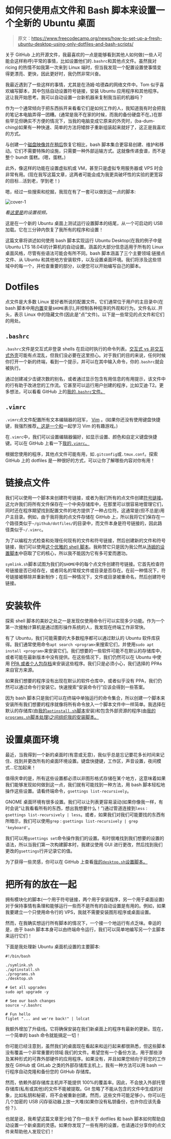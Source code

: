 # 如何只使用点文件和 Bash 脚本来设置一个全新的 Ubuntu 桌面

> 原文：<https://www.freecodecamp.org/news/how-to-set-up-a-fresh-ubuntu-desktop-using-only-dotfiles-and-bash-scripts/>

关于 GitHub 上的开源文件，我最喜欢的一点是能够看到其他人如何做(一些人可能会这样称呼)平常的事情，比如设置他们的`.bashrc`和其他点文件。虽然我对 ricing 的热情不如我第一次来到 Linux 端时，但当我发现一个配置设置使事情变得更漂亮、更快，因此更好时，我仍然非常兴奋。

我最近遇到了一些这样的事情，尤其是在汤姆·哈德森的网络文件中。Tom 似乎喜欢编写脚本，其中包括自动设置符号链接，安装 Ubuntu 应用程序和其他程序。这让我开始思考。我可以自动设置一台新机器来复制我当前的机器吗？

作为一个通常倾向于把东西拆开来看看它们是如何工作的人，我知道我有时会把我的笔记本电脑弄得一团糟。(通常是我不在家的时候，而我的备份硬盘不在。)在那些罕见但确实不方便的情况下，当我的电脑变成它原来的外壳时，(ba-dum-ching)如果有一种快速、简单的方法将矮胖子重新组装起来就好了，这正是我喜欢的方式。

与创建一个[磁盘映像并在稍后](https://askubuntu.com/questions/19901/how-to-make-a-disk-image-and-restore-from-it-later)恢复它相比，bash 脚本集合更容易创建、维护和移动。它们不需要特殊的设施，只需要一种外部运输方式。这就像传递食谱，而不是整个 bundt 蛋糕。(嗯，蛋糕。)

此外，像这样的功能在设置虚拟机或 VM，甚至只是虚拟专用服务器或 VPS 时会非常有用。(现在我写这篇文章，这两者可能会成为我更具破坏性的实验的更宽容的目标…活到老，学到老！)

嗯，经过一些搜索和挖掘，我现在有了一套可以做到这一点的脚本:

![cover-1](img/d7e3586979d5f2c45fbe5a74423265aa.png)

*看[这里是](https://victoria.dev/verbose/how-to-set-up-a-fresh-ubuntu-desktop-using-only-dotfiles-and-bash-scripts)的设置视频。*

这是在一个新的 Ubuntu 桌面上测试运行设置脚本的结尾，从一个可启动的 USB 加载。它在三分钟内恢复了我所有的程序和设置！

这篇文章将讲述如何使用 bash 脚本实现运行 Ubuntu Desktop(在我的例子中是 Ubuntu LTS 18.04)的计算机的自动设置。涵盖的大部分信息适用于所有的 Linux 桌面风格，尽管有些语法可能会有所不同。bash 脚本涵盖了三个主要领域:链接点文件、从 Ubuntu 和其他地方安装软件，以及设置桌面环境。我们将涉及这些领域中的每一个，并检查重要的部分，以便您可以开始编写自己的脚本。

# Dotfiles

点文件是大多数 Linux 爱好者所说的配置文件。它们通常位于用户的主目录中(在 bash 脚本中用[内置](https://www.tldp.org/LDP/abs/html/internal.html#BUILTINREF)变量`$HOME`表示),并控制各种程序的外观和行为。文件名以`.`开头，表示 Linux 中的隐藏文件(因此是“点”文件)。以下是一些常见的点文件和它们的用处。

## `.bashrc`

`.bashrc`文件是交互式非登录 shells 在启动时执行的命令列表。[交互式 vs 非交互式外壳](https://www.tldp.org/LDP/abs/html/intandnonint.html)可能有点混乱，但我们没必要在这里担心。对于我们的目的来说，任何时候你打开一个新的终端，看到一个提示，并可以在其中输入命令，你的`.bashrc`就会被执行。

通过创建减少击键次数的别名，或者通过显示包含有用信息的有用提示，该文件中的行有助于改进您的工作流。它甚至可以运行用户创建的程序，比如艾迪·T2。更多想法，可以看看 GitHub 上的[我的`.bashrc`文件。]( https://github.com/victoriadrake/dotfiles/blob/ubuntu-19.10/.bashrc)

## `.vimrc`

`.vimrc`点文件配置所有文本编辑器的冠军， [Vim](https://www.vim.org/about.php) 。(如果你还没有使用键盘快捷键，我强烈推荐[，这是一个和](https://vim-adventures.com/)一起学习 Vim 的有趣游戏。)

在`.vimrc`中，我们可以设置编辑器偏好，如显示设置、颜色和自定义键盘快捷键。可以在 GitHub 上看一下[我的`.vimrc`。]( https://github.com/victoriadrake/dotfiles/blob/ubuntu-19.10/.vimrc)

根据您使用的程序，其他点文件可能有用，如`.gitconfig`或`.tmux.conf`。探索 GitHub 上的 dotfiles 是一种很好的方式，可以让你了解哪些内容对你有用！

# 链接点文件

我们可以使用一个脚本来创建符号链接，或者为我们所有的点文件创建[符号链接](https://en.wikipedia.org/wiki/Symbolic_link#POSIX_and_Unix-like_operating_systems)。这允许我们将所有文件保存在一个中央存储库中，在那里可以很容易地管理它们，同时还在程序期望找到配置文件的地方提供了一种占位符。这通常是(但不总是)用户主目录。例如，由于我将我的点文件存储在 GitHub 上，所以我将它们保存在一个路径类似于`~/github/dotfiles/`的目录中，而文件本身是符号链接的，因此路径类似于`~/.vimrc`。

为了以编程方式检查和处理任何现有的文件和符号链接，然后创建新的文件和符号链接，我们可以使用[这个优雅的 shell 脚本](https://github.com/victoriadrake/dotfiles/blob/master/scripts/symlink.sh)。我称赞它只是因为我公然从[汤姆的设置脚本](https://github.com/tomnomnom/dotfiles/blob/master/setup.sh)中窃取了它的核心，所以我不能因为它有多可爱而邀功。

`symlink.sh`脚本试图为我们的`$HOME`中的每个点文件创建符号链接。它首先检查符号链接是否已经存在，或者同名的常规文件或目录是否存在。在前一种情况下，符号链接被移除并重新制作；在后一种情况下，文件或目录被重命名，然后创建符号链接。

# 安装软件

探索 shell 脚本的美妙之处之一是发现仅使用命令行可以实现多少功能。作为一个第一次接触计算机是通过图形操作系统的人，我发现在终端工作非常快。

有了 Ubuntu，我们可能需要的大多数程序都可以通过默认的 Ubuntu 软件库获得。我们通常使用命令`apt search <program>`来搜索它们，并使用`sudo apt install <program>`来安装它们。我们想要的一些软件可能不在默认的存储库中，或者可能在最新版本中没有提供。在这些情况下，我们仍然可以在 Ubuntu 中使用 [PPA 或者个人包存档](https://en.wikipedia.org/wiki/Ubuntu#Package_Archives)来安装这些程序。我们只是必须小心，我们选择的 PPAs 来自官方来源。

如果我们想要的程序没有出现在默认的软件仓库中，或者似乎没有 PPA，我们仍然可以通过命令行安装它。快速搜索“安装命令行”应该会得到一些答案。

因为 bash 脚本只是我们可以在终端中单独运行的命令集合，所以创建一个脚本来安装所有我们想要的程序就像将所有命令放入一个脚本文件中一样简单。我选择在默认的存储库(由[我的`aptinstall.sh`脚本](https://github.com/victoriadrake/dotfiles/blob/ubuntu-19.10/scripts/aptinstall.sh)安装)和包含外部资源的程序(由[我的`programs.sh`脚本处理)之间组织我的安装脚本。]( https://github.com/victoriadrake/dotfiles/blob/ubuntu-19.10/scripts/programs.sh)

# 设置桌面环境

最近，当我得到一个新的桌面时(有意或无意)，我似乎总是忘记要花多长时间来记住、找到并更改所有的桌面环境设置。键盘快捷键，工作区，声音设置，夜间模式…它加起来！

值得庆幸的是，所有这些设置都必须以非图形格式存储在某个地方，这意味着如果我们能够发现如何做到这一点，我们就有可能找到一种方法，用 bash 脚本轻松地操作这些设置。请看终端命令，`gsettings list-recursively`。

GNOME 桌面环境有很多设置。我们可以让列表更容易滚动(如果你像我一样，有时会说“让我看看所有的东西，想出我想要什么！”)通过管道连接到`less` : `gsettings list-recursively | less`。或者，如果我们对我们可能要找的东西有所暗示，我们可以使用`grep` : `gsettings list-recursively | grep 'keyboard'`。

我们可以用`gsettings set`命令操作我们的设置。有时很难找到我们想要的设置的语法，所以当我们第一次构建脚本时，我建议使用 GUI 进行更改，然后找到我们更改的`gsettings`行并记录它的值。

为了获得一些灵感，你可以在 GitHub 上查看[我的`desktop.sh`设置脚本。]( https://github.com/victoriadrake/dotfiles/blob/ubuntu-19.10/scripts/desktop.sh)

# 把所有的放在一起

拥有模块化的脚本(一个用于符号链接，两个用于安装程序，另一个用于桌面设置)对于保持事情有条理和能够运行一些而不是所有的自动设置是有用的。例如，如果我要建立一个只使用命令行的 VPS，我就不需要安装图形程序或桌面设置。

然而，在我确实想运行所有脚本的情况下，一个接一个地运行有点乏味。幸运的是，由于 bash 脚本本身可以由终端命令运行，我们可以简单地编写另一个主脚本来运行它们！

下面是我处理新 Ubuntu 桌面机设置的主要脚本:

```
#!/bin/bash

./symlink.sh
./aptinstall.sh
./programs.sh
./desktop.sh

# Get all upgrades
sudo apt upgrade -y

# See our bash changes
source ~/.bashrc

# Fun hello
figlet "... and we're back!" | lolcat
```

我额外增加了升级线。它将确保安装在我们新桌面上的程序有最新的更新。现在，一个简单的 bash 命令就能搞定一切！

你可能已经注意到，虽然我们的桌面现在看起来和运行起来都很熟悉，但这些脚本没有覆盖一个非常重要的领域:我们的文件。希望您有一个备份方法，用于那些涉及某种形式的可靠外部硬件的应用程序。如果没有，并且如果您倾向于将您的工作放在 GitHub 或 GitLab 之类的外部存储库主机上，我有一种方法可以用 bash 一行程序自动克隆和备份您的 GitHub 存储库。

然而，依赖外部存储库主机并不能提供 100%的覆盖率。因此，不会放入外部托管存储库(私有或其他)的文件不能被提取。Git 忽略了不能从包含的文件中生成的对象，比如私钥和秘密，将不会被重新创建。然而，这些文件可能足够小，你可以在几个加密的 USB 闪存驱动器上放一大堆(如果你没有私钥备份，也许你应该先备份？).

也就是说，我希望这篇文章至少给了你一些关于 dotfiles 和 bash 脚本如何帮助自动设置一个新桌面的灵感。如果你发现了一些有用的设置，也请通过分享你的点文件来帮助他人发现它们！